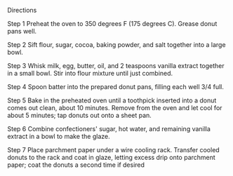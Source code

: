 Directions

Step 1
Preheat the oven to 350 degrees F (175 degrees C). Grease donut pans well.

Step 2
Sift flour, sugar, cocoa, baking powder, and salt together into a large bowl.

Step 3
Whisk milk, egg, butter, oil, and 2 teaspoons vanilla extract together in a small bowl. Stir into flour mixture until just combined.

Step 4
Spoon batter into the prepared donut pans, filling each well 3/4 full.

Step 5
Bake in the preheated oven until a toothpick inserted into a donut comes out clean, about 10 minutes. Remove from the oven and let cool for about 5 minutes; tap donuts out onto a sheet pan.

Step 6
Combine confectioners' sugar, hot water, and remaining vanilla extract in a bowl to make the glaze.

Step 7
Place parchment paper under a wire cooling rack. Transfer cooled donuts to the rack and coat in glaze, letting excess drip onto parchment paper; coat the donuts a second time if desired